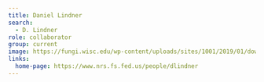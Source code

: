 ```yaml
---
title: Daniel Lindner
search:
  - D. Lindner
role: collaborator
group: current
image: https://fungi.wisc.edu/wp-content/uploads/sites/1001/2019/01/download-1-1.jpg
links:
  home-page: https://www.nrs.fs.fed.us/people/dlindner
---
```

